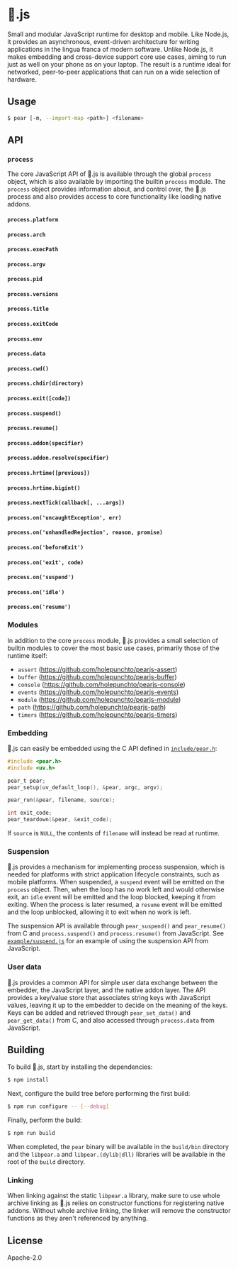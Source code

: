 # :pear:.js

Small and modular JavaScript runtime for desktop and mobile. Like Node.js, it provides an asynchronous, event-driven architecture for writing applications in the lingua franca of modern software. Unlike Node.js, it makes embedding and cross-device support core use cases, aiming to run just as well on your phone as on your laptop. The result is a runtime ideal for networked, peer-to-peer applications that can run on a wide selection of hardware.

## Usage

```sh
$ pear [-m, --import-map <path>] <filename>
```

## API

### `process`

The core JavaScript API of :pear:.js is available through the global `process` object, which is also available by importing the builtin `process` module. The `process` object provides information about, and control over, the :pear:.js process and also provides access to core functionality like loading native addons.

#### `process.platform`

#### `process.arch`

#### `process.execPath`

#### `process.argv`

#### `process.pid`

#### `process.versions`

#### `process.title`

#### `process.exitCode`

#### `process.env`

#### `process.data`

#### `process.cwd()`

#### `process.chdir(directory)`

#### `process.exit([code])`

#### `process.suspend()`

#### `process.resume()`

#### `process.addon(specifier)`

#### `process.addon.resolve(specifier)`

#### `process.hrtime([previous])`

#### `process.hrtime.bigint()`

#### `process.nextTick(callback[, ...args])`

#### `process.on('uncaughtException', err)`

#### `process.on('unhandledRejection', reason, promise)`

#### `process.on('beforeExit')`

#### `process.on('exit', code)`

#### `process.on('suspend')`

#### `process.on('idle')`

#### `process.on('resume')`

### Modules

In addition to the core `process` module, :pear:.js provides a small selection of builtin modules to cover the most basic use cases, primarily those of the runtime itself:

- `assert` (<https://github.com/holepunchto/pearjs-assert>)
- `buffer` (<https://github.com/holepunchto/pearjs-buffer>)
- `console` (<https://github.com/holepunchto/pearjs-console>)
- `events` (<https://github.com/holepunchto/pearjs-events>)
- `module` (<https://github.com/holepunchto/pearjs-module>)
- `path` (<https://github.com/holepunchto/pearjs-path>)
- `timers` (<https://github.com/holepunchto/pearjs-timers>)

### Embedding

:pear:.js can easily be embedded using the C API defined in [`include/pear.h`](include/pear.h):

```c
#include <pear.h>
#include <uv.h>

pear_t pear;
pear_setup(uv_default_loop(), &pear, argc, argv);

pear_run(&pear, filename, source);

int exit_code;
pear_teardown(&pear, &exit_code);
```

If `source` is `NULL`, the contents of `filename` will instead be read at runtime.

### Suspension

:pear:.js provides a mechanism for implementing process suspension, which is needed for platforms with strict application lifecycle constraints, such as mobile platforms. When suspended, a `suspend` event will be emitted on the `process` object. Then, when the loop has no work left and would otherwise exit, an `idle` event will be emitted and the loop blocked, keeping it from exiting. When the process is later resumed, a `resume` event will be emitted and the loop unblocked, allowing it to exit when no work is left.

The suspension API is available through `pear_suspend()` and `pear_resume()` from C and `process.suspend()` and `process.resume()` from JavaScript. See [`example/suspend.js`](example/suspend.js) for an example of using the suspension API from JavaScript.

### User data

:pear:.js provides a common API for simple user data exchange between the embedder, the JavaScript layer, and the native addon layer. The API provides a key/value store that associates string keys with JavaScript values, leaving it up to the embedder to decide on the meaning of the keys. Keys can be added and retrieved through `pear_set_data()` and `pear_get_data()` from C, and also accessed through `process.data` from JavaScript. 

## Building

To build :pear:.js, start by installing the dependencies:

```sh
$ npm install
```

Next, configure the build tree before performing the first build:

```sh
$ npm run configure -- [--debug]
```

Finally, perform the build:

```sh
$ npm run build
```

When completed, the `pear` binary will be available in the `build/bin` directory and the `libpear.a` and `libpear.(dylib|dll)` libraries will be available in the root of the `build` directory.

### Linking

When linking against the static `libpear.a` library, make sure to use whole archive linking as :pear:.js relies on constructor functions for registering native addons. Without whole archive linking, the linker will remove the constructor functions as they aren't referenced by anything.

## License

Apache-2.0

